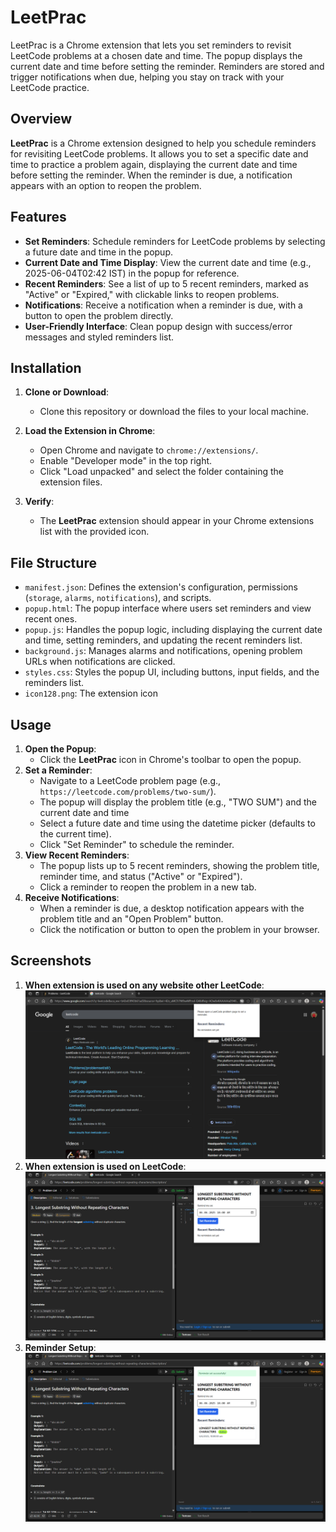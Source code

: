 # LeetPrac
LeetPrac is a Chrome extension that lets you set reminders to revisit LeetCode problems at a chosen date and time. The popup displays the current date and time before setting the reminder. Reminders are stored and trigger notifications when due, helping you stay on track with your LeetCode practice.

## Overview

**LeetPrac** is a Chrome extension designed to help you schedule reminders for revisiting LeetCode problems. It allows you to set a specific date and time to practice a problem again, displaying the current date and time before setting the reminder. When the reminder is due, a notification appears with an option to reopen the problem.

## Features

- **Set Reminders**: Schedule reminders for LeetCode problems by selecting a future date and time in the popup.
- **Current Date and Time Display**: View the current date and time (e.g., 2025-06-04T02:42 IST) in the popup for reference.
- **Recent Reminders**: See a list of up to 5 recent reminders, marked as "Active" or "Expired," with clickable links to reopen problems.
- **Notifications**: Receive a notification when a reminder is due, with a button to open the problem directly.
- **User-Friendly Interface**: Clean popup design with success/error messages and styled reminders list.

## Installation

1. **Clone or Download**:
   - Clone this repository or download the files to your local machine.

2. **Load the Extension in Chrome**:
   - Open Chrome and navigate to `chrome://extensions/`.
   - Enable "Developer mode" in the top right.
   - Click "Load unpacked" and select the folder containing the extension files.
3. **Verify**:
   - The **LeetPrac** extension should appear in your Chrome extensions list with the provided icon.

## File Structure

- `manifest.json`: Defines the extension's configuration, permissions (`storage`, `alarms`, `notifications`), and scripts.
- `popup.html`: The popup interface where users set reminders and view recent ones.
- `popup.js`: Handles the popup logic, including displaying the current date and time, setting reminders, and updating the recent reminders list.
- `background.js`: Manages alarms and notifications, opening problem URLs when notifications are clicked.
- `styles.css`: Styles the popup UI, including buttons, input fields, and the reminders list.
- `icon128.png`: The extension icon 

## Usage

1. **Open the Popup**:
   - Click the **LeetPrac** icon in Chrome's toolbar to open the popup.
2. **Set a Reminder**:
   - Navigate to a LeetCode problem page (e.g., `https://leetcode.com/problems/two-sum/`).
   - The popup will display the problem title (e.g., "TWO SUM") and the current date and time
   - Select a future date and time using the datetime picker (defaults to the current time).
   - Click "Set Reminder" to schedule the reminder.
3. **View Recent Reminders**:
   - The popup lists up to 5 recent reminders, showing the problem title, reminder time, and status ("Active" or "Expired").
   - Click a reminder to reopen the problem in a new tab.
4. **Receive Notifications**:
   - When a reminder is due, a desktop notification appears with the problem title and an "Open Problem" button.
   - Click the notification or button to open the problem in your browser.

## Screenshots
1. **When extension is used on any website other LeetCode**:
![When extension is used on any website other LeetCode](https://raw.githubusercontent.com/AkarshRastogi/LeetPrac/main/img/extension_not_on_LC.png)
2. **When extension is used on LeetCode**:
![When extension is used on LeetCode](https://raw.githubusercontent.com/AkarshRastogi/LeetPrac/main/img/extension_on_LC.png)
3. **Reminder Setup**:
![Reminder Setup](https://raw.githubusercontent.com/AkarshRastogi/LeetPrac/main/img/reminder_setup.png)